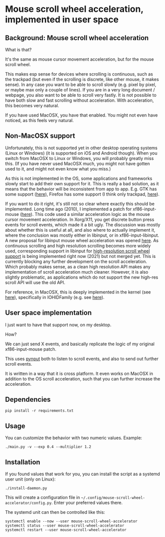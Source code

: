 # Mouse scroll wheel acceleration, implemented in user space

## Background: Mouse scroll wheel acceleration

What is that?

It's the same as mouse cursor movement acceleration,
but for the mouse scroll wheel.

This makes esp sense for devices where scrolling is continuous,
such as the trackpad
(but even if the scrolling is discrete, like other mouse, it makes sense).
In any case you want to be able to scroll slowly
(e.g. pixel by pixel, or maybe max only a couple of lines).
If you are in a very long document / webpage,
you also want to be able to scroll very fastly.
It is not possible to have both slow and fast scrolling
without acceleration.
With acceleration, this becomes very natural.

If you have used MacOSX, you have that enabled.
You might not even have noticed,
as this feels very natural.


## Non-MacOSX support

Unfortunately, this is not supported yet in other desktop operating systems
(Linux or Windows)
(it is supported on iOS and Android though).
When you switch from MacOSX to Linux or Windows,
you will probably greatly miss this.
(If you have never used MacOSX much,
you might not have gotten used to it,
and might not even know what you miss.)

As this is not implemented in the OS,
some applications and frameworks slowly
start to add their own support for it.
This is really a bad solution,
as it means that the behavior will be inconsistent from app to app.
E.g. GTK has some support ([here](https://gitlab.gnome.org/GNOME/gtk/blob/c734c7e9188b56f56c3a504abee05fa40c5475ac/gtk/gtkrange.c#L3065-3073)),
Firefox has some support (I think only trackpad, [here](https://searchfox.org/mozilla-central/rev/029d9d2477ef0232bb08db94696badddec4d5bda/gfx/layers/apz/src/AsyncPanZoomController.cpp#2572)).

If you want to do it right,
it's still not so clear where exactly this should be implemented.
Long time ago (2010),
I implemented a patch for xf86-input-mouse ([here](https://bugs.freedesktop.org/show_bug.cgi?id=29905)).
This code used a similar acceleration logic
as the mouse cursor movement acceleration.
In Xorg/X11, you get discrete button press events for scroll events,
which made it a bit ugly.
The discussion was mostly about whether this is useful at all,
and also where to actually implement it,
where the conclusion was mostly either in libinput,
or in xf86-input-libinput.
A new proposal for libinput mouse wheel acceleration
was opened [here](https://gitlab.freedesktop.org/libinput/libinput/-/issues/7).
As continuous scrolling and high resolution scrolling
becomes more widely used, 
corresponding support in libinput for
[high-resolution scroll wheel support](https://gitlab.freedesktop.org/libinput/libinput/-/merge_requests/139)
is being implemented right now (2021) but not merged yet.
This is currently blocking any further development on the scroll acceleration.
Which probably makes sense, as a clean high resolution API
makes any implementation of scroll acceleration much cleaner.
However, it is also slightly problematic,
as applications which do not support the new high-res scroll API
will use the old API.

For reference, in MacOSX, this is deeply implemented in the kernel
(see [here](https://stackoverflow.com/questions/44196338/where-is-mouse-cursor-movement-acceleration-and-scroll-wheel-acceleration-implem)),
specifically in IOHIDFamily (e.g. see [here](https://github.com/apple-oss-distributions/IOHIDFamily/blob/c56e1c1b2469d9956a585cc2518c8f0c51b5809d/IOHIDSystem/IOHIPointing.cpp#L25)).


## User space implementation

I just want to have that support now, on my desktop.

How?

We can just send X events,
and basically replicate the logic of my original xf86-input-mouse patch.

This uses [pynput](https://pypi.org/project/pynput/)
both to listen to scroll events,
and also to send out further scroll events.

It is written in a way that it is cross platform.
It even works on MacOSX in addition to the OS scroll acceleration,
such that you can further increase the acceleration.


## Dependencies

    pip install -r requirements.txt

## Usage

You can customize the behavior with two numeric values.
Example:

    ./main.py -v --exp 0.4 --multiplier 1.2

## Installation

If you found values that work for you, you can install
the script as a systemd user unit (only on Linux):

    ./install-daemon.py

This will create a configuration file in
`~/.config/mouse-scroll-wheel-accelerator/config.py`.
Enter your preferred values there.

The systemd unit can then be controlled like this:

    systemctl enable --now --user mouse-scroll-wheel-accelerator
    systemctl status --user mouse-scroll-wheel-accelerator
    systemctl restart --user mouse-scroll-wheel-accelerator
